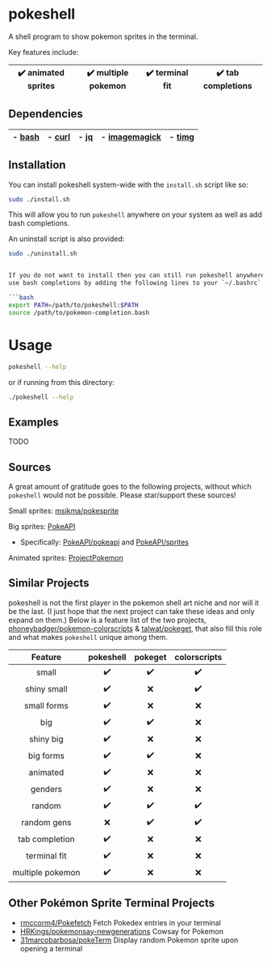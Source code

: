# pokeshell
A shell program to show pokemon sprites in the terminal.

Key features include:

| ✔️ animated sprites | ✔️ multiple pokemon | ✔️ terminal fit | ✔️ tab completions |
|:-:|:-:|:-:|:-:|

## Dependencies

| - [bash](https://www.gnu.org/software/bash/) | - [curl](https://curl.se/) | - [jq](https://stedolan.github.io/jq/) | - [imagemagick](https://imagemagick.org/) | - [timg](https://github.com/hzeller/timg) |
|:-:|:-:|:-:|:-:|:-:|

## Installation

You can install pokeshell system-wide with the `install.sh` script like so:
```bash
sudo ./install.sh
```

This will allow you to run `pokeshell` anywhere on your system as well as add
bash completions.

An uninstall script is also provided:
```bash
sudo ./uninstall.sh


If you do not want to install then you can still run pokeshell anywhere and
use bash completions by adding the following lines to your `~/.bashrc`.

```bash
export PATH=/path/to/pokeshell:$PATH
source /path/to/pokemon-completion.bash
```

# Usage

```bash
pokeshell --help
```

or if running from this directory:
```bash
./pokeshell --help
```

## Examples
TODO

## Sources
A great amount of gratitude goes to the following projects, without which
`pokeshell` would not be possible. Please star/support these sources!

Small sprites: [msikma/pokesprite](https://github.com/msikma/pokesprite)

Big sprites: [PokeAPI](https://pokeapi.co/)
- Specifically: [PokeAPI/pokeapi](https://github.com/PokeAPI/pokeapi) and [PokeAPI/sprites](https://github.com/PokeAPI/sprites)

Animated sprites: [ProjectPokemon](https://projectpokemon.org/home/docs/spriteindex_148)

## Similar Projects
pokeshell is not the first player in the pokemon shell art niche and nor will it
be the last. (I just hope that the next project can take these ideas and only
expand on them.) Below is a feature list of the two projects,
[phoneybadger/pokemon-colorscripts](https://gitlab.com/phoneybadger/pokemon-colorscripts) &
[talwat/pokeget](https://github.com/talwat/pokeget), that also fill this role and what
makes `pokeshell` unique among them.

| **Feature**      | **pokeshell** | **pokeget** | **colorscripts** |
|:----------------:|:-------:|:-----------:|:---------------:|
| small            | ✔️       | ✔️           | ✔️               |
| shiny small      | ✔️       | ❌           | ✔️               |
| small forms      | ✔️       | ❌           | ❌               |
| big              | ✔️       | ✔️           | ❌               |
| shiny big        | ✔️       | ❌           | ❌               |
| big forms        | ✔️       | ✔️           | ❌               |
| animated         | ✔️       | ❌           | ❌               |
| genders          | ✔️       | ❌           | ❌               |
| random           | ✔️       | ✔️           | ✔️               |
| random gens      | ❌       | ✔️           | ✔️               |
| tab completion   | ✔️       | ❌           | ❌               |
| terminal fit      | ✔️       | ❌           | ❌               |
| multiple pokemon | ✔️       | ❌           | ❌               |


## Other Pokémon Sprite Terminal Projects
- [rmccorm4/Pokefetch](https://github.com/rmccorm4/pokefetch)
    Fetch Pokedex entries in your terminal
- [HRKings/pokemonsay-newgenerations](https://github.com/HRKings/pokemonsay-newgenerations)
    Cowsay for Pokemon
- [31marcobarbosa/pokeTerm](https://github.com/31marcobarbosa/pokeTerm)
    Display random Pokemon sprite upon opening a terminal
